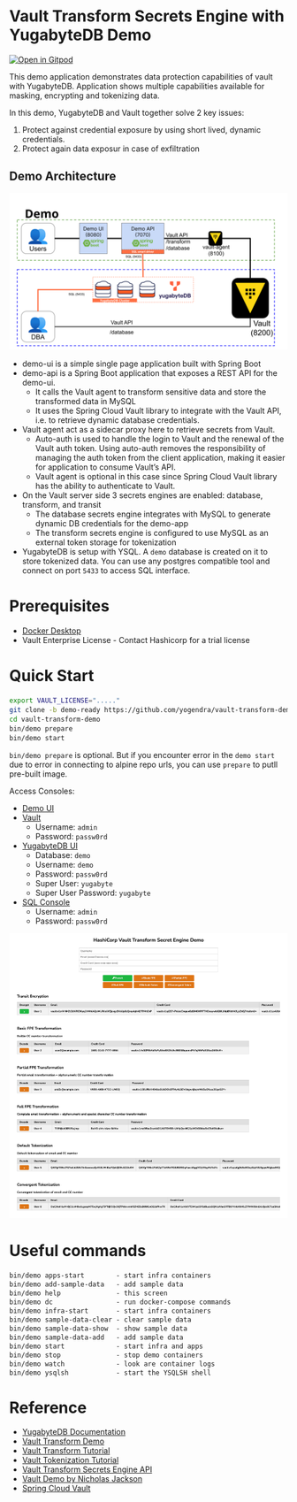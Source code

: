 # Vault Transform Secrets Engine with YugabyteDB Demo

[![Open in Gitpod][logo-gitpod]][gp-yb]

This demo application demonstrates data protection capabilities of vault with YugabyteDB. Application shows multiple capabilities available for masking, encrypting and tokenizing data.

In this demo, YugabyteDB and Vault together solve 2 key issues:
1. Protect against credential exposure by using short lived, dynamic credentials.
2. Protect again data exposur in case of exfiltration

## Demo Architecture

![Demo Architecture](assets/vault_transform_demo_yb.svg)

- demo-ui is a simple single page application built with Spring Boot
- demo-api is a Spring Boot application that exposes a REST API for the demo-ui.
  - It calls the Vault agent to transform sensitive data and store the transformed data in MySQL
  - It uses the Spring Cloud Vault library to integrate with the Vault API, i.e. to retrieve dynamic database credentials.
- Vault agent act as a sidecar proxy here to retrieve secrets from Vault.
  - Auto-auth is used to handle the login to Vault and the renewal of the Vault auth token. Using auto-auth removes the responsibility of managing the auth token from the client application, making it easier for application to consume Vault’s API.
  - Vault agent is optional in this case since Spring Cloud Vault library has the ability to authenticate to Vault.
- On the Vault server side 3 secrets engines are enabled: database, transform, and transit
  - The database secrets engine integrates with MySQL to generate dynamic DB credentials for the demo-app
  - The transform secrets engine is configured to use MySQL as an external token storage for tokenization
- YugabyteDB is setup with YSQL. A `demo` database is created on it to store tokenized data. You can use any postgres compatible tool and connect on port `5433` to access SQL interface.

# Prerequisites
- [Docker Desktop](https://www.docker.com/products/docker-desktop/)
- Vault Enterprise License - Contact Hashicorp for a trial license

# Quick Start

```bash
export VAULT_LICENSE="....."
git clone -b demo-ready https://github.com/yogendra/vault-transform-demo.git
cd vault-transform-demo
bin/demo prepare
bin/demo start
```

`bin/demo prepare` is optional. But if you encounter error in the `demo start` due to error in
connecting to alpine repo urls, you can use `prepare` to putll pre-built image.


Access Consoles:
- [Demo UI](http://localhost:8080)
- [Vault](http://localhost:8200)
  - Username: `admin`
  - Password: `passw0rd`
- [YugabyteDB UI](http://localhost:15433)
  - Database: `demo`
  - Username: `demo`
  - Password: `passw0rd`
  - Super User: `yugabyte`
  - Super User Password: `yugabyte`
- [SQL Console](http://localhost:3000)
  - Username: `admin`
  - Password: `passw0rd`

![Demo UI](assets/vault_transform_demo_ui.png)

# Useful commands
```shell
bin/demo apps-start        - start infra containers
bin/demo add-sample-data   - add sample data
bin/demo help              - this screen
bin/demo dc                - run docker-compose commands
bin/demo infra-start       - start infra containers
bin/demo sample-data-clear - clear sample data
bin/demo sample-data-show  - show sample data
bin/demo sample-data-add   - add sample data
bin/demo start             - start infra and apps
bin/demo stop              - stop demo containers
bin/demo watch             - look are container logs
bin/demo ysqlsh            - start the YSQLSH shell
```

# Reference
- [YugabyteDB Documentation](https://docs.yugabyte.com)
- [Vault Transform Demo](https://github.com/tkaburagi/vault-transformation-demo/tree/master)
- [Vault Transform Tutorial](https://developer.hashicorp.com/vault/tutorials/adp/transform)
- [Vault Tokenization Tutorial](https://developer.hashicorp.com/vault/tutorials/adp/tokenization)
- [Vault Transform Secrets Engine API](https://developer.hashicorp.com/vault/api-docs/secret/transform#transform-secrets-engine-api)
- [Vault Demo by Nicholas Jackson](https://github.com/nicholasjackson/demo-vault)
- [Spring Cloud Vault](https://cloud.spring.io/spring-cloud-vault/reference/html/#_quick_start)




[logo-gitpod]: https://gitpod.io/button/open-in-gitpod.svg
[gp-yb]: https://gitpod.io/#https://github.com/yogendra/vault-transform-demo/tree/demo-ready
